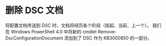 # 删除 DSC 文档

将配置文档传送到 DSC 时，文档将经历各个阶段（挂起、当前、上一个）。 我们在 Windows PowerShell 4.0 中将新的 cmdlet Remove-DscConfigurationDocument 添加到了 DSC 作为 KB3000850 的一部分。 

<!--HONumber=Mar16_HO2-->

